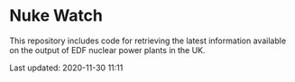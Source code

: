 # Nuke Watch

This repository includes code for retrieving the latest information available on the output of EDF nuclear power plants in the UK.

Last updated: 2020-11-30 11:11
